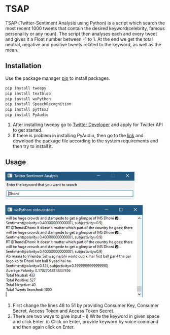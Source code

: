 # TSAP

TSAP (Twitter-Sentiment Analysis using Python) is a script which search the most recent 1000 tweets that contain the desired keyword(celebrity, famous personality or any noun). The script then analyses each and every tweet and gives it a Float number between -1 to 1. At the end we get the total neutral, negative and positive tweets related to the keyword, as well as the mean.

## Installation

Use the package manager [pip](https://pip.pypa.io/en/stable/) to install packages.

```bash
pip install tweepy
pip install textblob
pip install wxPython
pip install SpeechRecognition
pip install pyttsx3
pip install PyAudio
```
1. After installing tweepy go to [Twitter Developer](https://developer.twitter.com/en) and apply for Twitter API to get started.
2. If there is problem in installing PyAudio, then go to the [link](https://www.lfd.uci.edu/~gohlke/pythonlibs/) and download the package file according to the system requirements and then try to install it.

## Usage

![](/TSAPInput.JPG)

![](/TSAPOutput.JPG)

1. First change the lines 48 to 51 by providing Consumer Key, Consumer Secret, Access Token and Access Token Secret.
2. There are two ways to give input - i) Write the keyword in given space and click Enter. ii) Click on Enter, provide keyword by voice command and then again click on Enter.
